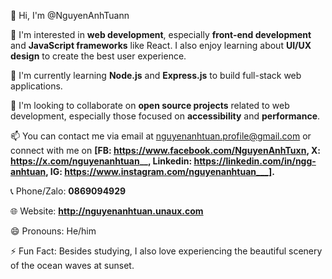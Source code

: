 👋 Hi, I'm @NguyenAnhTuann

👀 I'm interested in **web development**, especially **front-end development** and **JavaScript frameworks** like React. I also enjoy learning about **UI/UX design** to create the best user experience.

🌱 I'm currently learning **Node.js** and **Express.js** to build full-stack web applications.

💞️ I'm looking to collaborate on **open source projects** related to web development, especially those focused on **accessibility** and **performance**.

📫 You can contact me via email at nguyenanhtuan.profile@gmail.com or connect with me on **[FB: https://www.facebook.com/NguyenAnhTuxn, X: https://x.com/nguyenanhtuan__, Linkedin: https://linkedin.com/in/ngg-anhtuan, IG: https://www.instagram.com/nguyenanhtuan___].**

📞 Phone/Zalo: **0869094929**

🌐 Website: **http://nguyenanhtuan.unaux.com**

😄 Pronouns: He/him

⚡ Fun Fact: Besides studying, I also love experiencing the beautiful scenery of the ocean waves at sunset.
